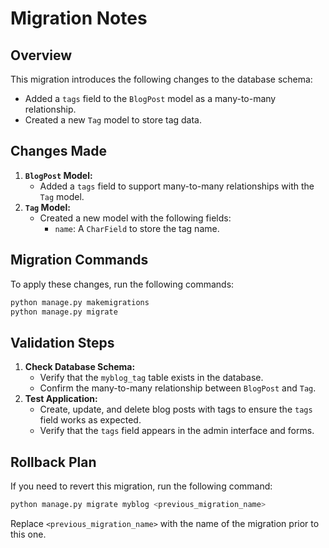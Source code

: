 # Migration Notes

## Overview
This migration introduces the following changes to the database schema:
- Added a `tags` field to the `BlogPost` model as a many-to-many relationship.
- Created a new `Tag` model to store tag data.

## Changes Made
1. **`BlogPost` Model:**
   - Added a `tags` field to support many-to-many relationships with the `Tag` model.
2. **`Tag` Model:**
   - Created a new model with the following fields:
     - `name`: A `CharField` to store the tag name.

## Migration Commands
To apply these changes, run the following commands:
```bash
python manage.py makemigrations
python manage.py migrate
```

## Validation Steps
1. **Check Database Schema:**
   - Verify that the `myblog_tag` table exists in the database.
   - Confirm the many-to-many relationship between `BlogPost` and `Tag`.
2. **Test Application:**
   - Create, update, and delete blog posts with tags to ensure the `tags` field works as expected.
   - Verify that the `tags` field appears in the admin interface and forms.

## Rollback Plan
If you need to revert this migration, run the following command:
```bash
python manage.py migrate myblog <previous_migration_name>
```
Replace `<previous_migration_name>` with the name of the migration prior to this one.